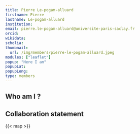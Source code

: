 ```yaml
---
title: Pierre Le-pogam-alluard
firstname: Pierre
lastname: Le-pogam-alluard
institution: 
email: pierre.le-pogam-alluard@universite-paris-saclay.fr
orcid: 
wikidata: 
scholia: 
thumbnail:
  url: /img/members/pierre-le-pogam-alluard.jpeg
modules: ["leaflet"]
popup: "Here I am"
popupLat: 
popupLong: 
type: members
---
```


## Who am I ?

## Collaboration statement

{{< map >}}
